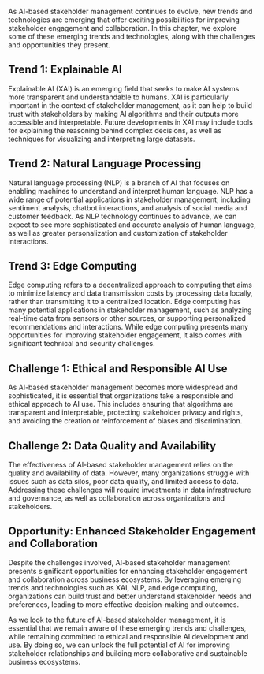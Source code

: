 
As AI-based stakeholder management continues to evolve, new trends and technologies are emerging that offer exciting possibilities for improving stakeholder engagement and collaboration. In this chapter, we explore some of these emerging trends and technologies, along with the challenges and opportunities they present.

Trend 1: Explainable AI
-----------------------

Explainable AI (XAI) is an emerging field that seeks to make AI systems more transparent and understandable to humans. XAI is particularly important in the context of stakeholder management, as it can help to build trust with stakeholders by making AI algorithms and their outputs more accessible and interpretable. Future developments in XAI may include tools for explaining the reasoning behind complex decisions, as well as techniques for visualizing and interpreting large datasets.

Trend 2: Natural Language Processing
------------------------------------

Natural language processing (NLP) is a branch of AI that focuses on enabling machines to understand and interpret human language. NLP has a wide range of potential applications in stakeholder management, including sentiment analysis, chatbot interactions, and analysis of social media and customer feedback. As NLP technology continues to advance, we can expect to see more sophisticated and accurate analysis of human language, as well as greater personalization and customization of stakeholder interactions.

Trend 3: Edge Computing
-----------------------

Edge computing refers to a decentralized approach to computing that aims to minimize latency and data transmission costs by processing data locally, rather than transmitting it to a centralized location. Edge computing has many potential applications in stakeholder management, such as analyzing real-time data from sensors or other sources, or supporting personalized recommendations and interactions. While edge computing presents many opportunities for improving stakeholder engagement, it also comes with significant technical and security challenges.

Challenge 1: Ethical and Responsible AI Use
-------------------------------------------

As AI-based stakeholder management becomes more widespread and sophisticated, it is essential that organizations take a responsible and ethical approach to AI use. This includes ensuring that algorithms are transparent and interpretable, protecting stakeholder privacy and rights, and avoiding the creation or reinforcement of biases and discrimination.

Challenge 2: Data Quality and Availability
------------------------------------------

The effectiveness of AI-based stakeholder management relies on the quality and availability of data. However, many organizations struggle with issues such as data silos, poor data quality, and limited access to data. Addressing these challenges will require investments in data infrastructure and governance, as well as collaboration across organizations and stakeholders.

Opportunity: Enhanced Stakeholder Engagement and Collaboration
--------------------------------------------------------------

Despite the challenges involved, AI-based stakeholder management presents significant opportunities for enhancing stakeholder engagement and collaboration across business ecosystems. By leveraging emerging trends and technologies such as XAI, NLP, and edge computing, organizations can build trust and better understand stakeholder needs and preferences, leading to more effective decision-making and outcomes.

As we look to the future of AI-based stakeholder management, it is essential that we remain aware of these emerging trends and challenges, while remaining committed to ethical and responsible AI development and use. By doing so, we can unlock the full potential of AI for improving stakeholder relationships and building more collaborative and sustainable business ecosystems.
